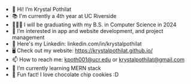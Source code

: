 - 👋 Hi! I’m Krystal Pothilat
- 📚 I'm currently a 4th year at UC Riverside
- 👩🏻‍🎓 I will be graduating with my B.S. in Computer Science in 2024
- 👀 I’m interested in app and website development, and project management
- 👥 Here's my Linkedin: linkedin.com/in/krystalpothilat
- 🖥️ Check out my website: https://krystalpothilat.github.io/
- 📫 How to reach me: kpoth001@ucr.edu or krystalpothilat@gmail.com
- 🌱 I’m currently learning MERN stack
- 🍪 Fun fact! I love chocolate chip cookies :D

<!---
krystalpothilat/krystalpothilat is a ✨ special ✨ repository because its `README.md` (this file) appears on your GitHub profile.
You can click the Preview link to take a look at your changes.
--->
